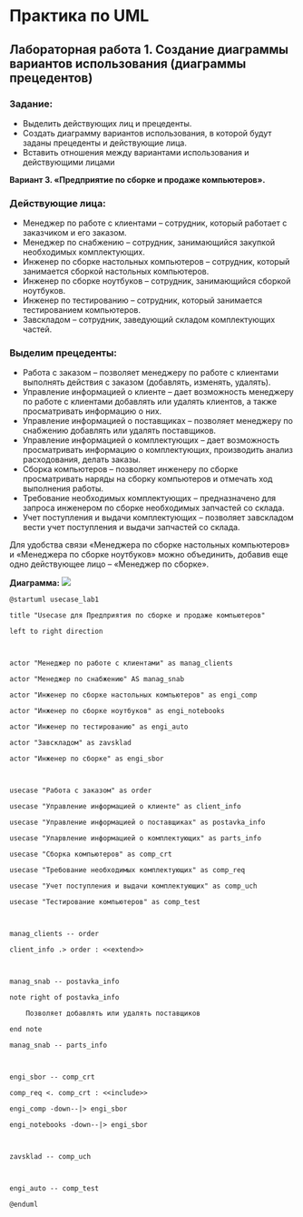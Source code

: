 # Практика по UML

## Лабораторная работа 1. Создание диаграммы вариантов использования (диаграммы прецедентов)

### Задание:
- Выделить действующих лиц и прецеденты. 
- Создать диаграмму вариантов использования, в которой будут заданы прецеденты и действующие лица.  
- Вставить отношения между вариантами использования и действующими лицами

**Вариант 3. «Предприятие по сборке и продаже компьютеров».**

### Действующие лица:

- Менеджер по работе с клиентами – сотрудник, который работает с заказчиком и его заказом. 
- Менеджер по снабжению – сотрудник, занимающийся закупкой необходимых комплектующих. 
- Инженер по сборке настольных компьютеров – сотрудник, который занимается сборкой настольных компьютеров. 
- Инженер по сборке ноутбуков – сотрудник, занимающийся сборкой ноутбуков. 
- Инженер по тестированию – сотрудник, который занимается тестированием компьютеров. 
- Завскладом – сотрудник, заведующий складом комплектующих частей.

### Выделим прецеденты:
- Работа с заказом – позволяет менеджеру по работе с клиентами выполнять действия с заказом (добавлять, изменять, удалять). 
- Управление информацией о клиенте – дает возможность менеджеру по работе с клиентами добавлять или удалять клиентов, а также просматривать информацию о них. 
- Управление информацией о поставщиках – позволяет менеджеру по снабжению добавлять или удалять поставщиков. 
- Управление информацией о комплектующих – дает возможность просматривать информацию о комплектующих, производить анализ расходования, делать заказы. 
- Сборка компьютеров – позволяет инженеру по сборке просматривать наряды на сборку компьютеров и отмечать ход выполнения работы. 
- Требование необходимых комплектующих – предназначено для запроса инженером по сборке необходимых запчастей со склада.
- Учет поступления и выдачи комплектующих – позволяет завскладом вести учет поступления и выдачи запчастей со склада.

Для удобства связи «Менеджера по сборке настольных компьютеров» и «Менеджера по сборке ноутбуков» можно объединить, добавив еще одно действующее лицо – «Менеджер по сборке».

**Диаграмма:**
![](Photos/1_usecase.jpg)

```plantumlcode
@startuml usecase_lab1

title "Usecase для Предприятия по сборке и продаже компьютеров"

left to right direction

  

actor "Менеджер по работе с клиентами" as manag_clients

actor "Менеджер по снабжению" AS manag_snab

actor "Инженер по сборке настольных компьютеров" as engi_comp

actor "Инженер по сборке ноутбуков" as engi_notebooks

actor "Инженер по тестированию" as engi_auto

actor "Завскладом" as zavsklad

actor "Инженер по сборке" as engi_sbor

  

usecase "Работа с заказом" as order

usecase "Управление информацией о клиенте" as client_info

usecase "Управление информацией о поставщиках" as postavka_info

usecase "Упарвление информацией о комплектующих" as parts_info

usecase "Сборка компьютеров" as comp_crt

usecase "Требование необходимых комплектующих" as comp_req

usecase "Учет поступления и выдачи комплектующих" as comp_uch

usecase "Тестирование компьютеров" as comp_test

  

manag_clients -- order

client_info .> order : <<extend>>

  

manag_snab -- postavka_info

note right of postavka_info

    Позволяет добавлять или удалять поставщиков

end note

manag_snab -- parts_info

  

engi_sbor -- comp_crt

comp_req <. comp_crt : <<include>>

engi_comp -down--|> engi_sbor

engi_notebooks -down--|> engi_sbor

  

zavsklad -- comp_uch

  

engi_auto -- comp_test

@enduml
```
